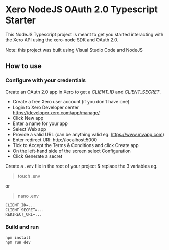 # Xero NodeJS OAuth 2.0 Typescript Starter
This NodeJS Typescript project is meant to get you started interacting with the Xero API using the xero-node SDK and OAuth 2.0. 

Note: this project was built using Visual Studio Code and NodeJS

## How to use

### Configure with your credentials
Create an OAuth 2.0 app in Xero to get a *CLIENT_ID* and *CLIENT_SECRET*.

* Create a free Xero user account (if you don't have one) 
* Login to Xero Developer center https://developer.xero.com/app/manage/
* Click New app
* Enter a name for your app
* Select Web app
* Provide a valid URL (can be anything valid eg. https://www.myapp.com)
* Enter redirect URI: http://localhost:5000
* Tick to Accept the Terms & Conditions and click Create app
* On the left-hand side of the screen select Configuration
* Click Generate a secret

Create a `.env` file in the root of your project & replace the 3 variables eg.
> touch .env

or
> nano .env
```
CLIENT_ID=...
CLIENT_SECRET=...
REDIRECT_URI=...
```

### Build and run

```sh
npm install
npm run dev
```
